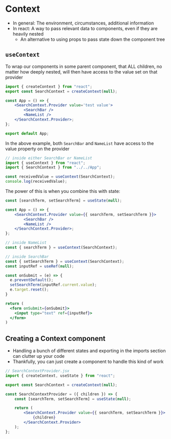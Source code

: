 # Context

- In general: The environment, circumstances, additional information
- In react: A way to pass relevant data to components, even if they are heavily nested
  - An alternative to using props to pass state down the component tree

## `useContext`

To wrap our components in some parent component, that ALL children, no matter how deeply nested, will then have access to the value set on that provider

```jsx
import { createContext } from "react";
export const SearchContext = createContext(null);

const App = () => {
	<SearchContext.Provider value='test value'>
		<SearchBar />
		<NameList />
	</SearchContext.Provider>;
};

export default App;
```

In the above example, both `SearchBar` and `NameList` have access to the value property on the provider

```jsx
// inside either SearchBar or NameList
import { useContext } from "react";
import { SearchContext } from "../../App";

const receivedValue = useContext(SearchContext);
console.log(receivedValue);
```

The power of this is when you combine this with state:

```jsx
const [searchTerm, setSearchTerm] = useState(null);

const App = () => {
	<SearchContext.Provider value={{ searchTerm, setSearchTerm }}>
		<SearchBar />
		<NameList />
	</SearchContext.Provider>;
};
```

```jsx
// inside NameList
const { searchTerm } = useContext(SearchContext);
```

```jsx
// inside SearchBar
const { setSearchTerm } = useContext(SearchContext);
const inputRef = useRef(null);

const onSubmit = (e) => {
  e.preventDefault();
  setSearchTerm(inputRef.current.value);
  e.target.reset();
}

return (
  <form onSubmit={onSubmit}>
    <input type="text" ref={inputRef}>
  </form>
)
```

## Creating a Context component

- Handling a bunch of different states and exporting in the imports section can clutter up your code
- Thankfully, you can just create a component to handle this kind of work

```jsx
// SearchContextProvider.jsx
import { createContext, useState } from "react";

export const SearchContext = createContext(null);

const SearchContextProvider = ({ children }) => {
	const [searchTerm, setSearchTerm] = useState(null);

	return (
		<SearchContext.Provider value={{ searchTerm, setSearchTerm }}>
			{children}
		</SearchContext.Provider>
	);
};
```
